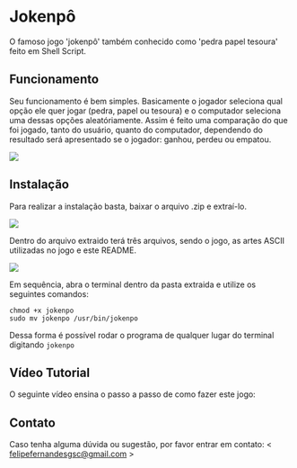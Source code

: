 # Jokenpô
  O famoso jogo 'jokenpô' também conhecido como 'pedra papel tesoura' feito em Shell Script.
  
## Funcionamento
  Seu funcionamento é bem simples. Basicamente o jogador seleciona qual opção ele quer jogar (pedra, papel ou
tesoura) e o computador seleciona uma dessas opções aleatóriamente. Assim é feito uma comparação do que foi
jogado, tanto do usuário, quanto do computador, dependendo do resultado será apresentado se o jogador: ganhou,
perdeu ou empatou.

<img src='https://i.imgur.com/1fAvzJL.png' align='mid'>

## Instalação
  Para realizar a instalação basta, baixar o arquivo .zip e extraí-lo. 
  
<img src='https://i.imgur.com/vjNGcHE.png'>

  Dentro do arquivo extraido terá três arquivos, sendo o jogo, as artes ASCII utilizadas no jogo e este README.
  
<img src='https://i.imgur.com/J3ICHBj.png' >

  Em sequência, abra o terminal dentro da pasta extraida e utilize os seguintes comandos:
  ```
  chmod +x jokenpo
  sudo mv jokenpo /usr/bin/jokenpo
  ```
  Dessa forma é possível rodar o programa de qualquer lugar do terminal digitando ```jokenpo```
  
## Vídeo Tutorial
   O seguinte vídeo ensina o passo a passo de como fazer este jogo:
   
## Contato
  Caso tenha alguma dúvida ou sugestão, por favor entrar em contato: < felipefernandesgsc@gmail.com >
